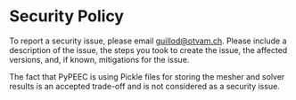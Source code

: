# Security Policy

To report a security issue, please email [guillod@otvam.ch](mailto:guillod@otvam.ch).
Please include a description of the issue, the steps you took to create the issue, 
the affected versions, and, if known, mitigations for the issue. 

The fact that PyPEEC is using Pickle files for storing the mesher and solver results
is an accepted trade-off and is not considered as a security issue.
